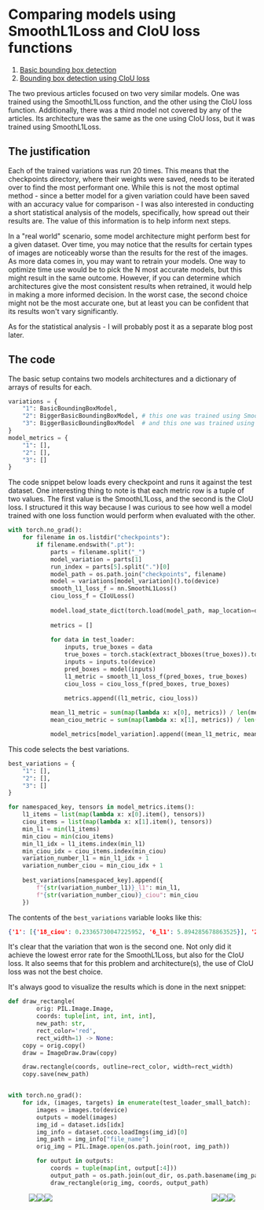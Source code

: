 # Comparing models using SmoothL1Loss and CIoU loss functions

1. [Basic bounding box detection](https://mmalek06.github.io/2024/07/13/bounding-box-detection.html)
2. [Bounding box detection using CIoU loss](https://mmalek06.github.io/2024/07/13/bounding-box-detection-with-bigger-model-and-ciou.html)

The two previous articles focused on two very similar models. One was trained using the SmoothL1Loss function, and the other using the CIoU loss function. Additionally, there was a third model not covered by any of the articles. Its architecture was the same as the one using CIoU loss, but it was trained using SmoothL1Loss.

## The justification

Each of the trained variations was run 20 times. This means that the checkpoints directory, where their weights were saved, needs to be iterated over to find the most performant one. While this is not the most optimal method - since a better model for a given variation could have been saved with an accuracy value for comparison - I was also interested in conducting a short statistical analysis of the models, specifically, how spread out their results are. The value of this information is to help inform next steps.

In a "real world" scenario, some model architecture might perform best for a given dataset. Over time, you may notice that the results for certain types of images are noticeably worse than the results for the rest of the images. As more data comes in, you may want to retrain your models. One way to optimize time use would be to pick the N most accurate models, but this might result in the same outcome. However, if you can determine which architectures give the most consistent results when retrained, it would help in making a more informed decision. In the worst case, the second choice might not be the most accurate one, but at least you can be confident that its results won't vary significantly.

As for the statistical analysis - I will probably post it as a separate blog post later.

## The code

The basic setup contains two models architectures and a dictionary of arrays of results for each.

```python
variations = {
    "1": BasicBoundingBoxModel,
    "2": BiggerBasicBoundingBoxModel, # this one was trained using SmoothL1Loss
    "3": BiggerBasicBoundingBoxModel  # and this one was trained using CIoU loss
}
model_metrics = {
    "1": [],
    "2": [],
    "3": []
}
```

The code snippet below loads every checkpoint and runs it against the test dataset. One interesting thing to note is that each metric row is a tuple of two values. The first value is the SmoothL1Loss, and the second is the CIoU loss. I structured it this way because I was curious to see how well a model trained with one loss function would perform when evaluated with the other.

```python
with torch.no_grad():
    for filename in os.listdir("checkpoints"):
        if filename.endswith(".pt"):
            parts = filename.split("_")
            model_variation = parts[1]
            run_index = parts[5].split(".")[0]
            model_path = os.path.join("checkpoints", filename)
            model = variations[model_variation]().to(device)
            smooth_l1_loss_f = nn.SmoothL1Loss()
            ciou_loss_f = CIoULoss()
            
            model.load_state_dict(torch.load(model_path, map_location=device))
        
            metrics = []
            
            for data in test_loader:
                inputs, true_boxes = data
                true_boxes = torch.stack(extract_bboxes(true_boxes)).to(device)
                inputs = inputs.to(device)
                pred_boxes = model(inputs)
                l1_metric = smooth_l1_loss_f(pred_boxes, true_boxes)
                ciou_loss = ciou_loss_f(pred_boxes, true_boxes)
        
                metrics.append((l1_metric, ciou_loss))

            mean_l1_metric = sum(map(lambda x: x[0], metrics)) / len(metrics)
            mean_ciou_metric = sum(map(lambda x: x[1], metrics)) / len(metrics)

            model_metrics[model_variation].append((mean_l1_metric, mean_ciou_metric))
```

This code selects the best variations.

```python
best_variations = {
    "1": [],
    "2": [],
    "3": []
}

for namespaced_key, tensors in model_metrics.items():
    l1_items = list(map(lambda x: x[0].item(), tensors))
    ciou_items = list(map(lambda x: x[1].item(), tensors))
    min_l1 = min(l1_items)
    min_ciou = min(ciou_items)
    min_l1_idx = l1_items.index(min_l1)
    min_ciou_idx = ciou_items.index(min_ciou)
    variation_number_l1 = min_l1_idx + 1
    variation_number_ciou = min_ciou_idx + 1
    
    best_variations[namespaced_key].append({
        f"{str(variation_number_l1)}_l1": min_l1, 
        f"{str(variation_number_ciou)}_ciou": min_ciou
    })
```

The contents of the `best_variations` variable looks like this:

```json
{'1': [{'18_ciou': 0.23365730047225952, '6_l1': 5.894285678863525}], '2': [{'4_ciou': 0.22702017426490784, '4_l1': 5.780552387237549}], '3': [{'18_l1': 6.124795913696289, '9_ciou': 0.23207801580429077}]}
```

It's clear that the variation that won is the second one. Not only did it achieve the lowest error rate for the SmoothL1Loss, but also for the CIoU loss. It also seems that for this problem and architecture(s), the use of CIoU loss was not the best choice. 

It's always good to visualize the results which is done in the next snippet:

```python
def draw_rectangle(
        orig: PIL.Image.Image,
        coords: tuple[int, int, int, int],
        new_path: str,
        rect_color='red',
        rect_width=1) -> None:
    copy = orig.copy()
    draw = ImageDraw.Draw(copy)

    draw.rectangle(coords, outline=rect_color, width=rect_width)
    copy.save(new_path)


with torch.no_grad():
    for idx, (images, targets) in enumerate(test_loader_small_batch):
        images = images.to(device)
        outputs = model(images)
        img_id = dataset.ids[idx]
        img_info = dataset.coco.loadImgs(img_id)[0]
        img_path = img_info["file_name"]
        orig_img = PIL.Image.open(os.path.join(root, img_path))

        for output in outputs:
            coords = tuple(map(int, output[:4]))
            output_path = os.path.join(out_dir, os.path.basename(img_path))
            draw_rectangle(orig_img, coords, output_path)
```

<div>
    <span style="display: block; width: 420px; margin: 0 auto;">
        <img style="float: left" src="https://mmalek06.github.io/images/ISIC_0024385.jpg" />
        <img style="float: right" src="https://mmalek06.github.io/images/ISIC_0024385_segmentation.png" />
    </span>
</div>
<div>
    <span style="display: block; width: 420px; margin: 0 auto;">
        <img style="float: left" src="https://mmalek06.github.io/images/ISIC_0024310.jpg" />
        <img style="float: right" src="https://mmalek06.github.io/images/ISIC_0024310_segmentation.png" />
    </span>
</div>
<div>
    <span style="display: block; width: 420px; margin: 0 auto;">
        <img style="float: left" src="https://mmalek06.github.io/images/ISIC_0024309.jpg" />
        <img style="float: right" src="https://mmalek06.github.io/images/ISIC_0024309_segmentation.png" />
    </span>
</div>